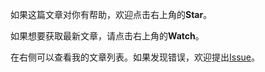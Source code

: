 如果这篇文章对你有帮助，欢迎点击右上角的**Star**。

如果想要获取最新文章，请点击右上角的**Watch**。

在右侧可以查看我的文章列表。如果发现错误，欢迎提出[Issue](https://github.com/pro648/tips/issues)。